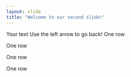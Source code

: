 ```yaml
---
layout: slide
title: "Welcome to our second slide!"
---
```

Your text
Use the left arrow to go back!
One row

One row

One row

One row
